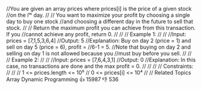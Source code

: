 //You are given an array prices where prices[i] is the price of a given stock 
//on the iᵗʰ day. 
//
// You want to maximize your profit by choosing a single day to buy one stock 
//and choosing a different day in the future to sell that stock. 
//
// Return the maximum profit you can achieve from this transaction. If you 
//cannot achieve any profit, return 0. 
//
// 
// Example 1: 
//
// 
//Input: prices = [7,1,5,3,6,4]
//Output: 5
//Explanation: Buy on day 2 (price = 1) and sell on day 5 (price = 6), profit = 
//6-1 = 5.
//Note that buying on day 2 and selling on day 1 is not allowed because you 
//must buy before you sell.
// 
//
// Example 2: 
//
// 
//Input: prices = [7,6,4,3,1]
//Output: 0
//Explanation: In this case, no transactions are done and the max profit = 0.
// 
//
// 
// Constraints: 
//
// 
// 1 <= prices.length <= 10⁵ 
// 0 <= prices[i] <= 10⁴ 
// 
// Related Topics Array Dynamic Programming 👍 15987 👎 536
